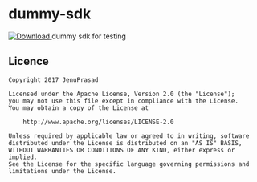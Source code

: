 # dummy-sdk
[ ![Download](null/packages/jenuprasad/dummy-sdk/dummy-sdk/images/download.svg?version=1.0.1) ](https://bintray.com/jenuprasad/dummy-sdk/dummy-sdk/1.0.1/link)
dummy sdk for testing
## Licence


```
Copyright 2017 JenuPrasad

Licensed under the Apache License, Version 2.0 (the "License");
you may not use this file except in compliance with the License.
You may obtain a copy of the License at

    http://www.apache.org/licenses/LICENSE-2.0

Unless required by applicable law or agreed to in writing, software
distributed under the License is distributed on an "AS IS" BASIS,
WITHOUT WARRANTIES OR CONDITIONS OF ANY KIND, either express or implied.
See the License for the specific language governing permissions and
limitations under the License.
```
